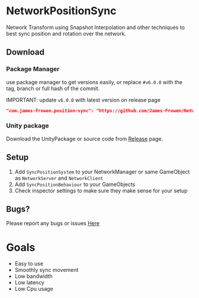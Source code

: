 # NetworkPositionSync

Network Transform using Snapshot Interpolation and other techniques to best sync position and rotation over the network. 

## Download

### Package Manager

use package manager to get versions easily, or replace `#v6.0.0` with the tag, branch or full hash of the commit.


IMPORTANT: update `v6.0.0` with latest version on release page
```json
"com.james-frowen.position-sync": "https://github.com/James-Frowen/NetworkPositionSync.git?path=/Assets/NetworkPositionSync#v6.0.0",
```

### Unity package

Download the UnityPackage or source code from [Release](https://github.com/James-Frowen/NetworkPositionSync/releases) page.

## Setup

1) Add `SyncPositionSystem` to your NetworkManager or same GameObject as `NetworkServer` and `NetworkClient`
2) Add `SyncPositionBehaviour` to your GameObjects
3) Check inspector settings to make sure they make sense for your setup

## Bugs?

Please report any bugs or issues [Here](https://github.com/JamesFrowen/NetworkPositionSync/issues)


# Goals

- Easy to use 
- Smoothly sync movement 
- Low bandwidth
- Low latency
- Low Cpu usage
